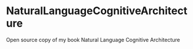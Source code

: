# NaturalLanguageCognitiveArchitecture
Open source copy of my book Natural Language Cognitive Architecture
